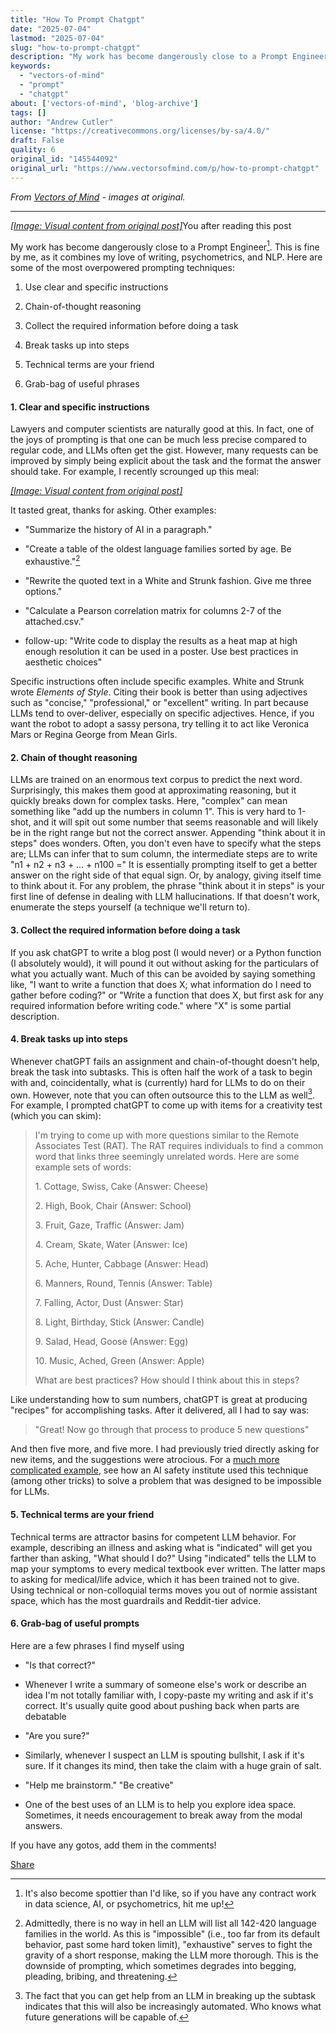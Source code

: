 ```yaml
---
title: "How To Prompt Chatgpt"
date: "2025-07-04"
lastmod: "2025-07-04"
slug: "how-to-prompt-chatgpt"
description: "My work has become dangerously close to a Prompt Engineer1. This is fine by me, as it combines my love of writing, psychometrics, and NLP. Here are some of the most overpowered prompting techniques:"
keywords:
  - "vectors-of-mind"
  - "prompt"
  - "chatgpt"
about: ['vectors-of-mind', 'blog-archive']
tags: []
author: "Andrew Cutler"
license: "https://creativecommons.org/licenses/by-sa/4.0/"
draft: False
quality: 6
original_id: "145544092"
original_url: "https://www.vectorsofmind.com/p/how-to-prompt-chatgpt"
---
```

*From [Vectors of Mind](https://www.vectorsofmind.com/p/how-to-prompt-chatgpt) - images at original.*

---

[*[Image: Visual content from original post]*](https://substackcdn.com/image/fetch/$s_!EpIx!,f_auto,q_auto:good,fl_progressive:steep/https%3A%2F%2Fsubstack-post-media.s3.amazonaws.com%2Fpublic%2Fimages%2F719d87af-7c69-45fd-8c84-595b16af3dae_1024x1024.webp)You after reading this post

My work has become dangerously close to a Prompt Engineer[^1]. This is fine by me, as it combines my love of writing, psychometrics, and NLP. Here are some of the most overpowered prompting techniques:

 1. Use clear and specific instructions

 2. Chain-of-thought reasoning

 3. Collect the required information before doing a task

 4. Break tasks up into steps

 5. Technical terms are your friend

 6. Grab-bag of useful phrases




#### **1\. Clear and specific instructions**


Lawyers and computer scientists are naturally good at this. In fact, one of the joys of prompting is that one can be much less precise compared to regular code, and LLMs often get the gist. However, many requests can be improved by simply being explicit about the task and the format the answer should take. For example, I recently scrounged up this meal:

[*[Image: Visual content from original post]*](https://substackcdn.com/image/fetch/$s_!dVwU!,f_auto,q_auto:good,fl_progressive:steep/https%3A%2F%2Fsubstack-post-media.s3.amazonaws.com%2Fpublic%2Fimages%2F216d83a0-b1be-4f15-877a-bfbb9842c0ed_1284x1253.jpeg)

It tasted great, thanks for asking. Other examples:

 * "Summarize the history of AI in a paragraph."

 * "Create a table of the oldest language families sorted by age. Be exhaustive."[^2]

 * "Rewrite the quoted text in a White and Strunk fashion. Give me three options."

 * "Calculate a Pearson correlation matrix for columns 2-7 of the attached.csv."

 * follow-up: "Write code to display the results as a heat map at high enough resolution it can be used in a poster. Use best practices in aesthetic choices"




Specific instructions often include specific examples. White and Strunk wrote _Elements of Style_. Citing their book is better than using adjectives such as "concise," "professional," or "excellent" writing. In part because LLMs tend to over-deliver, especially on specific adjectives. Hence, if you want the robot to adopt a sassy persona, try telling it to act like Veronica Mars or Regina George from Mean Girls.

#### **2\. Chain of thought reasoning**


LLMs are trained on an enormous text corpus to predict the next word. Surprisingly, this makes them good at approximating reasoning, but it quickly breaks down for complex tasks. Here, "complex" can mean something like "add up the numbers in column 1". This is very hard to 1-shot, and it will spit out some number that seems reasonable and will likely be in the right range but not the correct answer. Appending "think about it in steps" does wonders. Often, you don't even have to specify what the steps are; LLMs can infer that to sum column, the intermediate steps are to write "n1 + n2 + n3 + … + n100 =" It is essentially prompting itself to get a better answer on the right side of that equal sign. Or, by analogy, giving itself time to think about it. For any problem, the phrase "think about it in steps" is your first line of defense in dealing with LLM hallucinations. If that doesn't work, enumerate the steps yourself (a technique we'll return to).

#### **3\. Collect the required information before doing a task**


If you ask chatGPT to write a blog post (I would never) or a Python function (I absolutely would), it will pound it out without asking for the particulars of what you actually want. Much of this can be avoided by saying something like, "I want to write a function that does X; what information do I need to gather before coding?" or "Write a function that does X, but first ask for any required information before writing code." where "X" is some partial description. 

#### 4\. Break tasks up into steps


Whenever chatGPT fails an assignment and chain-of-thought doesn't help, break the task into subtasks. This is often half the work of a task to begin with and, coincidentally, what is (currently) hard for LLMs to do on their own. However, note that you can often outsource this to the LLM as well[^3]. For example, I prompted chatGPT to come up with items for a creativity test (which you can skim):

> I'm trying to come up with more questions similar to the Remote Associates Test (RAT). The RAT requires individuals to find a common word that links three seemingly unrelated words. Here are some example sets of words:
> 
> 1\. Cottage, Swiss, Cake (Answer: Cheese)
> 
> 2\. High, Book, Chair (Answer: School)
> 
> 3\.  Fruit, Gaze, Traffic (Answer: Jam)
> 
> 4\. Cream, Skate, Water (Answer: Ice)
> 
> 5\. Ache, Hunter, Cabbage (Answer: Head)
> 
> 6\. Manners, Round, Tennis (Answer: Table)
> 
> 7\. Falling, Actor, Dust (Answer: Star)
> 
> 8\. Light, Birthday, Stick (Answer: Candle)
> 
> 9\. Salad, Head, Goose (Answer: Egg)
> 
> 10\. Music, Ached, Green (Answer: Apple) 
> 
> What are best practices? How should I think about this in steps?

Like understanding how to sum numbers, chatGPT is great at producing "recipes" for accomplishing tasks. After it delivered, all I had to say was:

> "Great! Now go through that process to produce 5 new questions"

And then five more, and five more. I had previously tried directly asking for new items, and the suggestions were atrocious. For a [much more complicated example](https://redwoodresearch.substack.com/p/getting-50-sota-on-arc-agi-with-gpt), see how an AI safety institute used this technique (among other tricks) to solve a problem that was designed to be impossible for LLMs. 

#### 5\.  Technical terms are your friend


Technical terms are attractor basins for competent LLM behavior. For example, describing an illness and asking what is "indicated" will get you farther than asking, "What should I do?" Using "indicated" tells the LLM to map your symptoms to every medical textbook ever written. The latter maps to asking for medical/life advice, which it has been trained not to give. Using technical or non-colloquial terms moves you out of normie assistant space, which has the most guardrails and Reddit-tier advice.

#### 6\. Grab-bag of useful prompts


Here are a few phrases I find myself using

 * "Is that correct?"

 * Whenever I write a summary of someone else's work or describe an idea I'm not totally familiar with, I copy-paste my writing and ask if it's correct. It's usually quite good about pushing back when parts are debatable

 * "Are you sure?"

 * Similarly, whenever I suspect an LLM is spouting bullshit, I ask if it's sure. If it changes its mind, then take the claim with a huge grain of salt.

 * "Help me brainstorm." "Be creative"

 * One of the best uses of an LLM is to help you explore idea space. Sometimes, it needs encouragement to break away from the modal answers.




If you have any gotos, add them in the comments!

[Share](https://www.vectorsofmind.com/p/how-to-prompt-chatgpt?action=share)

[^1]: It's also become spottier than I'd like, so if you have any contract work in data science, AI, or psychometrics, hit me up!

[^2]: Admittedly, there is no way in hell an LLM will list all 142-420 language families in the world. As this is "impossible" (i.e., too far from its default behavior, past some hard token limit), "exhaustive" serves to fight the gravity of a short response, making the LLM more thorough. This is the downside of prompting, which sometimes degrades into begging, pleading, bribing, and threatening.

[^3]: The fact that you can get help from an LLM in breaking up the subtask indicates that this will also be increasingly automated. Who knows what future generations will be capable of.
